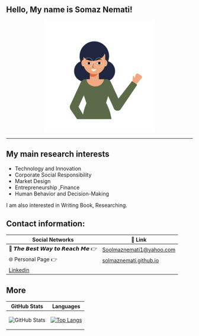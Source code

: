 ## Hello, My name is Somaz Nemati!

<p align="center">
  <img width="300" height="300" src="https://raw.githubusercontent.com/solmaznemati/solmaznemati/main/solmaz_hi.gif">
</p>

---

## My main research interests
- Technology and Innovation
- Corporate Social Responsibility
- Market Design
- Entrepreneurship ,Finance 
- Human Behavior and Decision-Making

I am also interested in Writing Book, Researching.




## Contact information:
| Social Networks  | 🔗 Link          |
|-----------|--------------------|
| 📧 𝙏𝙝𝙚 𝘽𝙚𝙨𝙩 𝙒𝙖𝙮 𝙩𝙤 𝙍𝙚𝙖𝙘𝙝 𝙈𝙚 👉 | Soolmaznemati1@yahoo.com |
| 🌐 Personal Page 👉 | [solmaznemati.github.io](solmaznemati.github.io) |
|  [Linkedin](https://www.linkedin.com/in/solmaznemati/) |   |


## More


| GitHub Stats  | Languages          |
|-----------|--------------------|
| <p><img src="https://github-readme-stats.vercel.app/api?username=solmaznemati&amp;show_icons=true" alt="GitHub Stats"></p> | [![Top Langs](https://github-readme-stats.vercel.app/api/top-langs/?username=solmaznemati&layout=compact)](https://github.com/solmaznemati/github-readme-stats) |


